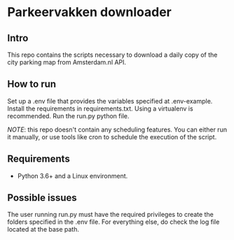 # Parkeervakken downloader

## Intro

This repo contains the scripts necessary to download a daily copy of the city parking map from Amsterdam.nl API. 


## How to run

Set up a .env file that provides the variables specified at .env-example.
Install the requirements in requirements.txt. Using a virtualenv is recommended.
Run the run.py python file.

*NOTE*: this repo doesn't contain any scheduling features. You can either run it manually, or use tools like cron to schedule the execution of the script.
## Requirements

*  Python 3.6+ and a Linux environment.

## Possible issues

The user running run.py must have the required privileges to create the folders specified in the .env file.
For everything else, do check the log file located at the base path.